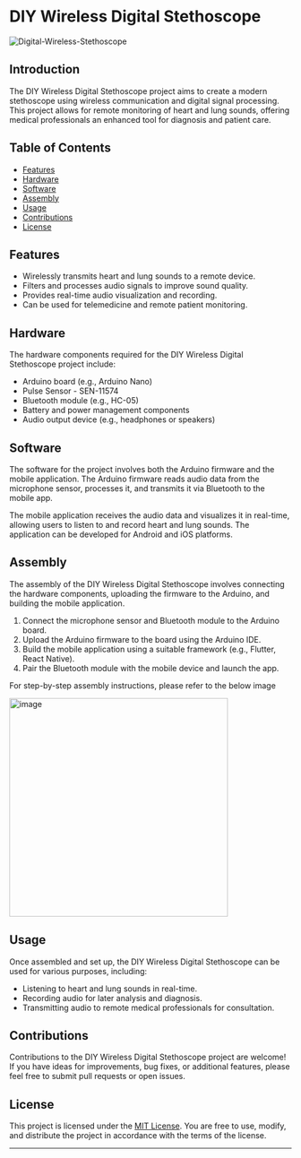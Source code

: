 # DIY Wireless Digital Stethoscope
![Digital-Wireless-Stethoscope](https://github.com/Hrishikesh-S-Nair/Wireless-sethescope-using-arduino/assets/125496407/6fc87812-b002-46e7-9026-ef8895a5c246)


## Introduction

The DIY Wireless Digital Stethoscope project aims to create a modern stethoscope using wireless communication and digital signal processing. This project allows for remote monitoring of heart and lung sounds, offering medical professionals an enhanced tool for diagnosis and patient care.

## Table of Contents

- [Features](#features)
- [Hardware](#hardware)
- [Software](#software)
- [Assembly](#assembly)
- [Usage](#usage)
- [Contributions](#contributions)
- [License](#license)

## Features

- Wirelessly transmits heart and lung sounds to a remote device.
- Filters and processes audio signals to improve sound quality.
- Provides real-time audio visualization and recording.
- Can be used for telemedicine and remote patient monitoring.

## Hardware

The hardware components required for the DIY Wireless Digital Stethoscope project include:
- Arduino board (e.g., Arduino Nano)
- Pulse Sensor - SEN-11574
- Bluetooth module (e.g., HC-05)
- Battery and power management components
- Audio output device (e.g., headphones or speakers)

## Software

The software for the project involves both the Arduino firmware and the mobile application. The Arduino firmware reads audio data from the microphone sensor, processes it, and transmits it via Bluetooth to the mobile app.

The mobile application receives the audio data and visualizes it in real-time, allowing users to listen to and record heart and lung sounds. The application can be developed for Android and iOS platforms.

## Assembly

The assembly of the DIY Wireless Digital Stethoscope involves connecting the hardware components, uploading the firmware to the Arduino, and building the mobile application.

1. Connect the microphone sensor and Bluetooth module to the Arduino board.
2. Upload the Arduino firmware to the board using the Arduino IDE.
3. Build the mobile application using a suitable framework (e.g., Flutter, React Native).
4. Pair the Bluetooth module with the mobile device and launch the app.

For step-by-step assembly instructions, please refer to the below image

<img width="390" alt="image" src="https://github.com/YashDaga17/HeartBeat/assets/72146802/5764cf28-d2dd-4092-9a50-97dca53521ea">

## Usage

Once assembled and set up, the DIY Wireless Digital Stethoscope can be used for various purposes, including:
- Listening to heart and lung sounds in real-time.
- Recording audio for later analysis and diagnosis.
- Transmitting audio to remote medical professionals for consultation.

## Contributions

Contributions to the DIY Wireless Digital Stethoscope project are welcome! If you have ideas for improvements, bug fixes, or additional features, please feel free to submit pull requests or open issues.

## License

This project is licensed under the [MIT License](LICENSE). You are free to use, modify, and distribute the project in accordance with the terms of the license.

---
